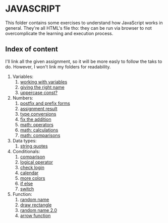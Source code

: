 # JAVASCRIPT
  This folder contains some exercises to understand how JavaScript works in general. 
  They're all HTML's file tho: they can be run via browser to not overcomplicate the learning and execution process.  
  

## Index of content
I'll link all the given assignment, so it will be more easly to follow the taks to do. However, I won't link my folders for readability.  
1. Variables:
    1. [working with variables](https://javascript.info/task/hello-variables)
    2. [giving the right name](https://javascript.info/task/declare-variables)
    3. [uppercase const?](https://javascript.info/task/uppercast-constant)
2. Numbers:
    1. [postfix and prefix forms](https://javascript.info/task/increment-order)
    2. [assignment result](https://javascript.info/task/assignment-result)
    3. [type conversions](https://javascript.info/task/primitive-conversions-questions)
    4. [fix the addition](https://javascript.info/task/fix-prompt)
    5. [math: operators](https://developer.mozilla.org/en-US/docs/Learn/JavaScript/First_steps/Test_your_skills:_Math#math_1)
    6. [math: calculations](https://developer.mozilla.org/en-US/docs/Learn/JavaScript/First_steps/Test_your_skills:_Math#math_2)
    7. [math: comparisons](https://developer.mozilla.org/en-US/docs/Learn/JavaScript/First_steps/Test_your_skills:_Math#math_3)
3. Data types:
    1. [string quotes](https://javascript.info/task/string-quotes)
4. Conditionals:
    1. [comparison](https://javascript.info/task/comparison-questions)
    2. [logical operator](https://javascript.info/logical-operators#tasks)
    3. [check login](https://javascript.info/task/check-login)
    4. [calendar](https://developer.mozilla.org/en-US/docs/Learn/JavaScript/Building_blocks/conditionals#active_learning_a_simple_calendar)
    5. [more colors](https://developer.mozilla.org/en-US/docs/Learn/JavaScript/Building_blocks/conditionals#active_learning_more_color_choices)
    6. [if else](https://javascript.info/ifelse#tasks)
    7. [switch](https://javascript.info/switch#tasks)
5. Function:
    1. [random name](https://developer.mozilla.org/en-US/docs/Learn/JavaScript/Building_blocks/Test_your_skills:_Functions#functions_1)
    2. [draw rectangle](https://developer.mozilla.org/en-US/docs/Learn/JavaScript/Building_blocks/Test_your_skills:_Functions#functions_2)
    3. [random name 2.0](https://developer.mozilla.org/en-US/docs/Learn/JavaScript/Building_blocks/Test_your_skills:_Functions#functions_3)
    4. [arrow function](https://developer.mozilla.org/en-US/docs/Learn/JavaScript/Building_blocks/Test_your_skills:_Functions#functions_4)